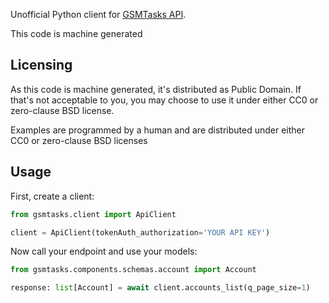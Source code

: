 Unofficial Python client for [GSMTasks API](https://api.gsmtasks.com/). 

This code is machine generated

## Licensing
As this code is machine generated, it's distributed as Public Domain.
If that's not acceptable to you, you may choose to use it under either CC0 or zero-clause BSD license.

Examples are programmed by a human and are distributed under either CC0 or zero-clause BSD licenses

## Usage
First, create a client:

```python
from gsmtasks.client import ApiClient

client = ApiClient(tokenAuth_authorization='YOUR API KEY')
```


Now call your endpoint and use your models:

```python
from gsmtasks.components.schemas.account import Account

response: list[Account] = await client.accounts_list(q_page_size=1)
```
